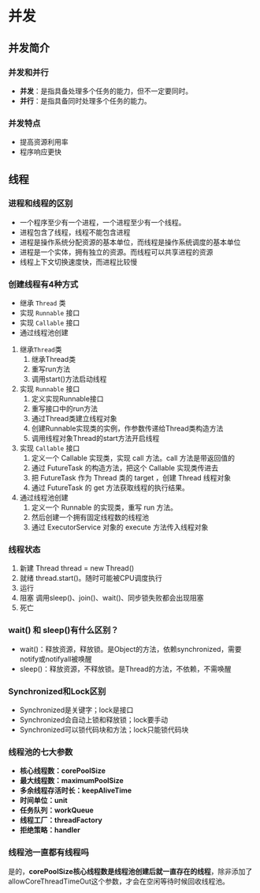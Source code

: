 # 并发



## 并发简介

### 并发和并行

- **并发**：是指具备处理多个任务的能力，但不一定要同时。
- **并行**：是指具备同时处理多个任务的能力。

### 并发特点

- 提高资源利用率
- 程序响应更快



## 线程

### 进程和线程的区别

- 一个程序至少有一个进程，一个进程至少有一个线程。
- 进程包含了线程，线程不能包含进程
- 进程是操作系统分配资源的基本单位，而线程是操作系统调度的基本单位
- 进程是一个实体，拥有独立的资源。而线程可以共享进程的资源
- 线程上下文切换速度快，而进程比较慢

### 创建线程有4种方式

- 继承 `Thread` 类
- 实现 `Runnable` 接口
- 实现 `Callable` 接口
- 通过线程池创建

1. 继承`Thread`类
   1. 继承Thread类
   2. 重写run方法
   3. 调用start()方法启动线程
2. 实现 `Runnable` 接口
   1. 定义实现Runnable接口
   2. 重写接口中的run方法
   3. 通过Thread类建立线程对象
   4. 创建Runnable实现类的实例，作参数传递给Thread类构造方法
   5. 调用线程对象Thread的start方法开启线程
3. 实现 `Callable` 接口
   1. 定义一个 Callable 实现类，实现 call 方法。call 方法是带返回值的
   2. 通过 FutureTask 的构造方法，把这个 Callable 实现类传进去
   3. 把 FutureTask 作为 Thread 类的 target ，创建 Thread 线程对象
   4. 通过 FutureTask 的 get 方法获取线程的执行结果。
4. 通过线程池创建
   1. 定义一个 Runnable 的实现类，重写 run 方法。
   2. 然后创建一个拥有固定线程数的线程池
   3. 通过 ExecutorService 对象的 execute 方法传入线程对象

### 线程状态

1. 新建    Thread thread = new Thread()
2. 就绪     thread.start()。随时可能被CPU调度执行
3. 运行
4. 阻塞    调用sleep()、join()、wait()、同步锁失败都会出现阻塞
5. 死亡

### wait() 和 sleep()有什么区别？

- wait()：释放资源，释放锁。是Object的方法，依赖synchronized，需要notify或notifyall被唤醒
- sleep()：释放资源，不释放锁。是Thread的方法，不依赖，不需唤醒

### Synchronized和Lock区别

- Synchronized是关键字；lock是接口
- Synchronized会自动上锁和释放锁；lock要手动
- Synchronized可以锁代码块和方法；lock只能锁代码块

### 线程池的七大参数

- **核心线程数：corePoolSize**
- **最大线程数：maximumPoolSize**
- **多余线程存活时长：keepAliveTime**
- **时间单位：unit**
- **任务队列：workQueue**
- **线程工厂：threadFactory**
- **拒绝策略：handler**

### 线程池一直都有线程吗

是的，**corePoolSize核心线程数是线程池创建后就一直存在的线程**，除非添加了allowCoreThreadTimeOut这个参数，才会在空闲等待时候回收线程池。

